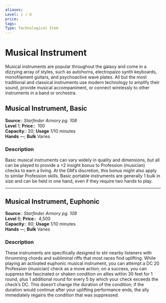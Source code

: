 ```yaml
---
aliases: 
Level: 1 / 6 
price:  
tags: 
Type: Technological Item
---
```


# Musical Instrument

Musical instruments are popular throughout the galaxy and come in a dizzying array of styles, such as autohorns, electropaizo synth keyboards, monofilament guitars, and psychoactive wave plates. All but the most traditional and classical instruments use modern technology to amplify their sound, provide musical accompaniment, or connect wirelessly to other instruments in a band or orchestra.  

## Musical Instrument, Basic

**Source**:: _Starfinder Armory pg. 108_  
**Level** 1;
**Price**::  100  
**Capacity**:: 20; **Usage** 1/10 minutes  
**Hands** —; **Bulk** Varies

### Description

Basic musical instruments can vary widely in quality and dimensions, but all can be played to provide a +2 insight bonus to Profession (musician) checks to earn a living. At the GM’s discretion, this bonus might also apply to similar Profession skills. Basic portable instruments are generally 1 bulk in size and can be held in one hand, even if they require two hands to play.

---

## Musical Instrument, Euphonic

**Source**:: _Starfinder Armory pg. 108_  
**Level** 6;
**Price**::  4,500  
**Capacity**:: 80; **Usage** 1/10 minutes  
**Hands** —; **Bulk** Varies

### Description

These instruments are specifically designed to stir nearby listeners with thrumming chords and subliminal riffs that most races find uplifting. While playing an activated euphonic musical instrument, you can attempt a DC 20 Profession (musician) check as a move action; on a success, you can suppress the fascinated or shaken condition on allies within 30 feet for 1 round, plus 1 additional round for every 5 by which your check exceeds the check’s DC. This doesn’t change the duration of the condition; if the duration would continue after your uplifting performance ends, the ally immediately regains the condition that was suppressed.
